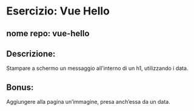 # Esercizio: Vue Hello
## nome repo: vue-hello

## Descrizione:
Stampare a schermo un messaggio all’interno di un h1, utilizzando i data.

## Bonus:
Aggiungere alla pagina un’immagine, presa anch’essa da un data.